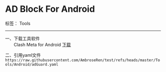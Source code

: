 # AD Block For Android

标签： Tools

---

一、下载工具软件  
　　Clash Meta for Android [下载](https://github.com/MetaCubeX/ClashMetaForAndroid/releases/tag/v2.11.17)

二、引用yaml文件
`https://raw.githubusercontent.com/AmbroseRen/test/refs/heads/master/Tools/Android/adGuard.yaml`

